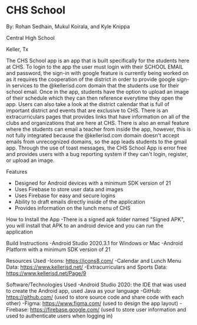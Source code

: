 # CHS School

By: Rohan Sedhain, Mukul Koirala, and Kyle Knippa

Central High School

Keller, Tx

The CHS School app is an app that is built specifically for the students here at CHS. To login to the app the user must login with their SCHOOL EMAIL and password, the sign-in with google feature is currently being worked on as it requires the cooperation of the district in order to provide google sign-in services to the @kellerisd.com domain that the students use for their school email. Once in the app, students have the option to upload an image of their schedule which they can then reference everytime they open the app. Users can also take a look at the district calendar that is full of important district and events that are exclusive to CHS. There is an extracurriculars pages that provides links that have information on all of the clubs and organizations that are here at CHS. There is also an email feature where the students can email a teacher from inside the app, however, this is not fully integrated because the @kellerisd.com domain doesn't accept emails from unrecognized domains, so the app leads students to the gmail app. Through the use of toast messages, the CHS School App is error free and provides users with a bug reporting system if they can't login, register, or upload an image. 


Features
- Designed for Android devices with a minimum SDK version of 21
- Uses Firebase to store user data and images
- Uses Firebase for easy and secure logins
- Ability to draft emails directly inside of the application
- Provides information on the lunch menu of CHS

How to Install the App
-There is a signed apk folder named "Signed APK", you will install that APK to an android device and you can run the application

Build Instructions
-Android Studio 2020.3.1 for Windows or Mac
-Android Platform with a minimum SDK version of 21

Resources Used
-Icons: https://icons8.com/
-Calendar and Lunch Menu Data: https://www.kellerisd.net/
-Extracurriculars and Sports Data: https://www.kellerisd.net/Page/9

Software/Technologies Used
-Android Studio 2020: the IDE that was used to create the Android app, used Java as your language
-GitHub: https://github.com/ (used to store source code and share code with each other)
-Figma: https://www.figma.com/ (used to design the app layout)
-Firebase: https://firebase.google.com/ (used to store user information and used to authenticate users when logging in)





